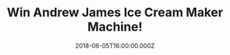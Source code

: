 ---
campaign-uuid: "c-0d66257a-3075-4164-af5a-b41d55efcda2"
type: "Competition"
category: "Gifts"
date: "2018-06-05T16:00:00.000Z"
end-date: "2018-07-05T23:59:00.000Z"
disable-form: false
is_promoted: false
has_entry_page: true
title: "Win Andrew James Ice Cream Maker Machine!"
competition-description: "<p>Summer is about to come and what a better way to start\
  \ it than with an ice cream, sorbet or frozen yoghurt? Get the whole family involved\
  \ and enjoy some delicious homemade ice cream with the brand new Andrew James Ice\
  \ Cream Maker Machine!</p>\n<p>Want an Ice cream now? You know what to do…</p>\n"
hero-header: "Win Andrew James Ice Cream Maker Machine!"
terms-confirmation: "N/A"
banner-img: "https://assets.expresslyapp.com/asset-824e2b53-78c0-4ad7-8c98-9cfd57d4f3bd.jpg"
logo-left-href: "https://aaa.nme.com"
logo-left-image: "https://assets.expresslyapp.com/asset-43284012-e792-43f9-a945-ca033dde758e.jpg"
logo-left-title: "NME"
bg-image-hero: "https://assets.expresslyapp.com/asset-a6357e93-4973-49bb-b784-f06615d5198b.jpg"
bg-image-first: "https://assets.expresslyapp.com/asset-878c8132-f27f-42e1-abad-7f43de182ec7.jpg"
section1-content: "<p>At Andrew James they provide the best quality products, that\
  \ is why the Andrew James Ice Cream Maker has been voted the Which 'Best Buy’.</p>\n\
  <p>Chocolate, Strawberry… make delicious homemade ice cream in just 15 - 20 minutes!\
  \ As you are in control, you can avoid artificial ingredients found in mass-produced\
  \ ice creams, make healthy treats, and adapt your recipes to cater for allergies.</p>\n\
  <p>If you or your loved ones have a sweet tooth, this ice cream maker should be\
  \ yours! Enter below and grab a few spoons for a real treat!</p>\n"
entry-title: "Win Andrew James Ice Cream Maker Machine!"
entry-content: "<p>Enter the draw to win the Andrew James Ice Cream Maker Machine!\
  \ and get ready to eat delicious ice creams this summer by completing the form below\
  \ before 23:59 on 5th July 2018.</p>\n"
has-winner: true
winner-title: "CONGRATULATIONS to Kate L. who won Andrew James Ice Cream Maker Machine!"
winner-banner: "https://assets.expresslyapp.com/asset-04b0e0b3-185c-4aef-8a2a-cd857330b0cb.jpg"
prize-description: "An Andrew James Ice Cream Maker Machine!"
special-conditions: "Multiple entries are allowed up to one every day. Starting June\
  \ 6, 2018, the 24h interval between multiple entries resets at midnight every day."
country-restrictions:
- "GB"
---